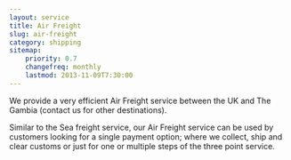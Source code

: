 ```yaml
---
layout: service
title: Air Freight
slug: air-freight
category: shipping
sitemap:
    priority: 0.7
    changefreq: monthly
    lastmod: 2013-11-09T7:30:00
---
```

We provide a very efficient Air Freight service between the UK and The Gambia (contact us for other destinations).

Similar to the Sea freight service, our Air Freight service can be used by customers looking for a single payment option; where we collect, ship and clear customs or just for one or multiple steps of the three point service.